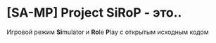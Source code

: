 # [SA-MP] Project SiRoP - это..
Игровой режим **Si**mulator и **Ro**le **P**lay с открытым исходным кодом
